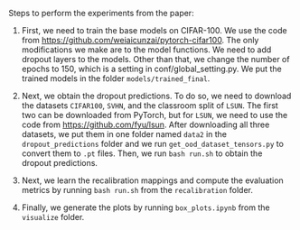 Steps to perform the experiments from the paper:

1. First, we need to train the base models on CIFAR-100. We use the code from https://github.com/weiaicunzai/pytorch-cifar100. The only modifications we make are to the model functions. We need to add dropout layers to the models. Other than that, we change the number of epochs to 150, which is a setting in conf/global_setting.py. We put the trained models in the folder `models/trained_final`. 

2. Next, we obtain the dropout predictions. To do so, we need to download the datasets `CIFAR100`, `SVHN`, and the classroom split of `LSUN`. The first two can be downloaded from PyTorch, but for `LSUN`, we need to use the code from https://github.com/fyu/lsun. After downloading all three datasets, we put them in one folder named `data2` in the `dropout_predictions` folder and we run `get_ood_dataset_tensors.py` to convert them to `.pt` files. Then, we run `bash run.sh` to obtain the dropout predictions.

3. Next, we learn the recalibration mappings and compute the evaluation metrics by running `bash run.sh` from the `recalibration` folder.

4. Finally, we generate the plots by running `box_plots.ipynb` from the `visualize` folder.